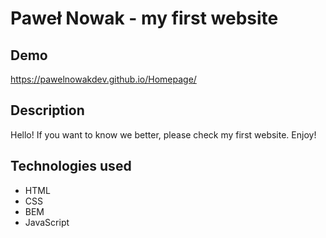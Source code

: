 # Paweł Nowak - my first website

## Demo

https://pawelnowakdev.github.io/Homepage/

## Description

Hello! If you want to know we better, please check my first website. Enjoy!

## Technologies used

- HTML
- CSS
- BEM
- JavaScript
